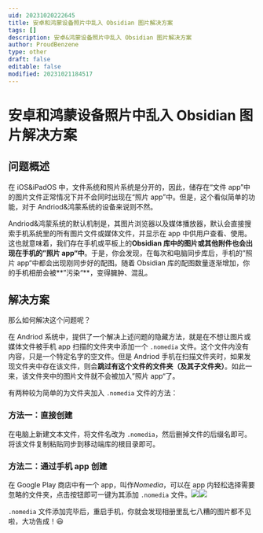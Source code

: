```yaml
---
uid: 20231020222645
title: 安卓和鸿蒙设备照片中乱入 Obsidian 图片解决方案
tags: []
description: 安卓&鸿蒙设备照片中乱入 Obsidian 图片解决方案
author: ProudBenzene
type: other
draft: false
editable: false
modified: 20231021184517
---
```


# 安卓和鸿蒙设备照片中乱入 Obsidian 图片解决方案

## 问题概述

在 iOS&iPadOS 中，文件系统和照片系统是分开的，因此，储存在“文件 app”中的图片文件正常情况下并不会同时出现在“照片 app”中。但是，这个看似简单的功能，对于 Andriod&鸿蒙系统的设备来说则不然。

Andriod&鸿蒙系统的默认机制是，其图片浏览器以及媒体播放器，默认会直接搜索手机系统里的所有图片文件或媒体文件，并显示在 app 中供用户查看、使用。这也就意味着，我们存在手机或平板上的**Obsidian 库中的图片或其他附件也会出现在手机的”照片 app“中**。于是，你会发现，在每次和电脑同步库后，手机的”照片 app“中都会出现刚同步好的配图。随着 Obsidian 库的配图数量逐渐增加，你的手机相册会被**”污染“**，变得臃肿、混乱。

## 解决方案

那么如何解决这个问题呢？

在 Andriod 系统中，提供了一个解决上述问题的隐藏方法，就是在不想让图片或媒体文件被手机 app 扫描的文件夹中添加一个 `.nomedia` 文件。这个文件内没有内容，只是一个特定名字的空文件。但是 Andriod 手机在扫描文件夹时，如果发现文件夹中存在该文件，则会**跳过有这个文件的文件夹（及其子文件夹）**。如此一来，该文件夹中的图片文件就不会被加入”照片 app“了。

有两种较为简单的为文件夹加入 `.nomedia` 文件的方法：

### 方法一：直接创建

在电脑上新建文本文件，将文件名改为 `.nomedia`，然后删掉文件的后缀名即可。将该文件复制粘贴同步到移动端库的根目录即可。

### 方法二：通过手机 app 创建

在 Google Play 商店中有一个 app，叫作*Nomedia*，可以在 app 内轻松选择需要忽略的文件夹，点击按钮即可一键为其添加 `.nomedia` 文件。![](https://cdn.pkmer.cn/images/202310181256010.jpg!pkmer)![](https://cdn.pkmer.cn/images/202310181300093.jpg!pkmer)

`.nomedia` 文件添加完毕后，重启手机，你就会发现相册里乱七八糟的图片都不见啦，大功告成！😃